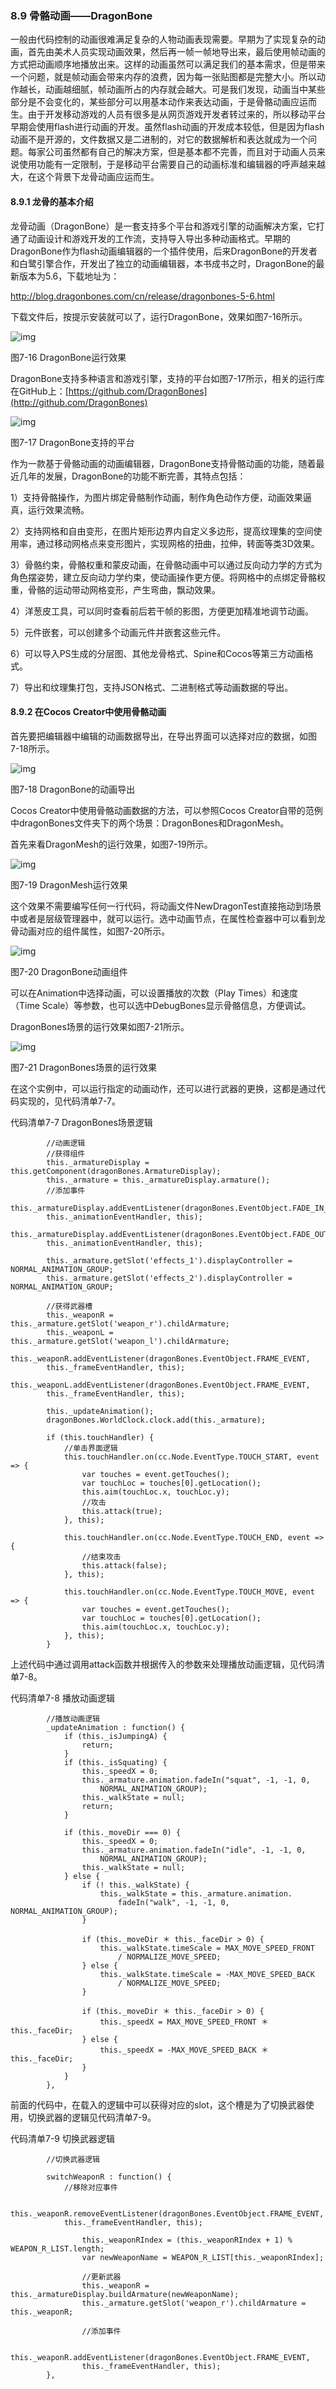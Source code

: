 ### 8.9 骨骼动画——DragonBone

一般由代码控制的动画很难满足复杂的人物动画表现需要。早期为了实现复杂的动画，首先由美术人员实现动画效果，然后再一帧一帧地导出来，最后使用帧动画的方式把动画顺序地播放出来。这样的动画虽然可以满足我们的基本需求，但是带来一个问题，就是帧动画会带来内存的浪费，因为每一张贴图都是完整大小。所以动作越长，动画越细腻，帧动画所占的内存就会越大。可是我们发现，动画当中某些部分是不会变化的，某些部分可以用基本动作来表达动画，于是骨骼动画应运而生。由于开发移动游戏的人员有很多是从网页游戏开发者转过来的，所以移动平台早期会使用flash进行动画的开发。虽然flash动画的开发成本较低，但是因为flash动画不是开源的，文件数据又是二进制的，对它的数据解析和表达就成为一个问题。每家公司虽然都有自己的解决方案，但是基本都不完善，而且对于动画人员来说使用功能有一定限制，于是移动平台需要自己的动画标准和编辑器的呼声越来越大，在这个背景下龙骨动画应运而生。

#### 8.9.1 龙骨的基本介绍

龙骨动画（DragonBone）是一套支持多个平台和游戏引擎的动画解决方案，它打通了动画设计和游戏开发的工作流，支持导入导出多种动画格式。早期的DragonBone作为flash动画编辑器的一个插件使用，后来DragonBone的开发者和白鹭引擎合作，开发出了独立的动画编辑器，本书成书之时，DragonBone的最新版本为5.6，下载地址为：

http://blog.dragonbones.com/cn/release/dragonbones-5-6.html

下载文件后，按提示安装就可以了，运行DragonBone，效果如图7-16所示。

![img](https://gitee.com/nlpleaf/PicGo/raw/master/20200628225032.jpg)

图7-16 DragonBone运行效果

DragonBone支持多种语言和游戏引擎，支持的平台如图7-17所示，相关的运行库在GitHub上：[https://github.com/DragonBones](http://github.com/DragonBones)

![img](https://gitee.com/nlpleaf/PicGo/raw/master/20200628225033.jpg)

图7-17 DragonBone支持的平台

作为一款基于骨骼动画的动画编辑器，DragonBone支持骨骼动画的功能，随着最近几年的发展，DragonBone的功能不断完善，其特点包括：

1）支持骨骼操作，为图片绑定骨骼制作动画，制作角色动作方便，动画效果逼真，运行效果流畅。

2）支持网格和自由变形，在图片矩形边界内自定义多边形，提高纹理集的空间使用率，通过移动网格点来变形图片，实现网格的扭曲，拉伸，转面等类3D效果。

3）骨骼约束，骨骼权重和蒙皮动画，在骨骼动画中可以通过反向动力学的方式为角色摆姿势，建立反向动力学约束，使动画操作更方便。将网格中的点绑定骨骼权重，骨骼的运动带动网格变形，产生弯曲，飘动效果。

4）洋葱皮工具，可以同时查看前后若干帧的影图，方便更加精准地调节动画。

5）元件嵌套，可以创建多个动画元件并嵌套这些元件。

6）可以导入PS生成的分层图、其他龙骨格式、Spine和Cocos等第三方动画格式。

7）导出和纹理集打包，支持JSON格式、二进制格式等动画数据的导出。

#### 8.9.2 在Cocos Creator中使用骨骼动画

首先要把编辑器中编辑的动画数据导出，在导出界面可以选择对应的数据，如图7-18所示。

![img](https://gitee.com/nlpleaf/PicGo/raw/master/20200628225034.jpg)

图7-18 DragonBone的动画导出

Cocos Creator中使用骨骼动画数据的方法，可以参照Cocos Creator自带的范例中dragonBones文件夹下的两个场景：DragonBones和DragonMesh。

首先来看DragonMesh的运行效果，如图7-19所示。

![img](https://gitee.com/nlpleaf/PicGo/raw/master/20200628225035.jpg)

图7-19 DragonMesh运行效果

这个效果不需要编写任何一行代码，将动画文件NewDragonTest直接拖动到场景中或者是层级管理器中，就可以运行。选中动画节点，在属性检查器中可以看到龙骨动画对应的组件属性，如图7-20所示。

![img](https://gitee.com/nlpleaf/PicGo/raw/master/20200628225036.jpg)

图7-20 DragonBone动画组件

可以在Animation中选择动画，可以设置播放的次数（Play Times）和速度（Time Scale）等参数，也可以选中DebugBones显示骨骼信息，方便调试。

DragonBones场景的运行效果如图7-21所示。

![img](https://gitee.com/nlpleaf/PicGo/raw/master/20200628225037.jpg)

图7-21 DragonBones场景的运行效果

在这个实例中，可以运行指定的动画动作，还可以进行武器的更换，这都是通过代码实现的，见代码清单7-7。

代码清单7-7 DragonBones场景逻辑

```
        //动画逻辑
        //获得组件
        this._armatureDisplay = this.getComponent(dragonBones.ArmatureDisplay);
        this._armature = this._armatureDisplay.armature();
        //添加事件
        this._armatureDisplay.addEventListener(dragonBones.EventObject.FADE_IN_COMPLETE,
        this._animationEventHandler, this);
        this._armatureDisplay.addEventListener(dragonBones.EventObject.FADE_OUT_COMPLETE,
        this._animationEventHandler, this);

        this._armature.getSlot('effects_1').displayController = NORMAL_ANIMATION_GROUP;
        this._armature.getSlot('effects_2').displayController = NORMAL_ANIMATION_GROUP;

        //获得武器槽
        this._weaponR = this._armature.getSlot('weapon_r').childArmature;
        this._weaponL = this._armature.getSlot('weapon_l').childArmature;
        this._weaponR.addEventListener(dragonBones.EventObject.FRAME_EVENT,
        this._frameEventHandler, this);
        this._weaponL.addEventListener(dragonBones.EventObject.FRAME_EVENT,
        this._frameEventHandler, this);

        this._updateAnimation();
        dragonBones.WorldClock.clock.add(this._armature);

        if (this.touchHandler) {
            //单击界面逻辑
            this.touchHandler.on(cc.Node.EventType.TOUCH_START, event => {
                var touches = event.getTouches();
                var touchLoc = touches[0].getLocation();
                this.aim(touchLoc.x, touchLoc.y);
                //攻击
                this.attack(true);
            }, this);

            this.touchHandler.on(cc.Node.EventType.TOUCH_END, event => {
                //结束攻击
                this.attack(false);
            }, this);

            this.touchHandler.on(cc.Node.EventType.TOUCH_MOVE, event => {
                var touches = event.getTouches();
                var touchLoc = touches[0].getLocation();
                this.aim(touchLoc.x, touchLoc.y);
            }, this);
        }
```

上述代码中通过调用attack函数并根据传入的参数来处理播放动画逻辑，见代码清单7-8。

代码清单7-8 播放动画逻辑

```
        //播放动画逻辑
        _updateAnimation : function() {
            if (this._isJumpingA) {
                return;
            }
            if (this._isSquating) {
                this._speedX = 0;
                this._armature.animation.fadeIn("squat", -1, -1, 0,
                    NORMAL_ANIMATION_GROUP);
                this._walkState = null;
                return;
            }

            if (this._moveDir === 0) {
                this._speedX = 0;
                this._armature.animation.fadeIn("idle", -1, -1, 0,
                    NORMAL_ANIMATION_GROUP);
                this._walkState = null;
            } else {
                if (! this._walkState) {
                    this._walkState = this._armature.animation.
                        fadeIn("walk", -1, -1, 0, NORMAL_ANIMATION_GROUP);
                }

                if (this._moveDir ＊ this._faceDir > 0) {
                    this._walkState.timeScale = MAX_MOVE_SPEED_FRONT
                        / NORMALIZE_MOVE_SPEED;
                } else {
                    this._walkState.timeScale = -MAX_MOVE_SPEED_BACK
                        / NORMALIZE_MOVE_SPEED;
                }

                if (this._moveDir ＊ this._faceDir > 0) {
                    this._speedX = MAX_MOVE_SPEED_FRONT ＊ this._faceDir;
                } else {
                    this._speedX = -MAX_MOVE_SPEED_BACK ＊ this._faceDir;
                }
            }
        },
```

前面的代码中，在载入的逻辑中可以获得对应的slot，这个槽是为了切换武器使用，切换武器的逻辑见代码清单7-9。

代码清单7-9 切换武器逻辑

```
        //切换武器逻辑

        switchWeaponR : function() {
            //移除对应事件

        this._weaponR.removeEventListener(dragonBones.EventObject.FRAME_EVENT,
            this._frameEventHandler, this);

                this._weaponRIndex = (this._weaponRIndex + 1) % WEAPON_R_LIST.length;
                var newWeaponName = WEAPON_R_LIST[this._weaponRIndex];

                //更新武器
                this._weaponR = this._armatureDisplay.buildArmature(newWeaponName);
                this._armature.getSlot('weapon_r').childArmature = this._weaponR;

                //添加事件

            this._weaponR.addEventListener(dragonBones.EventObject.FRAME_EVENT,
                this._frameEventHandler, this);
        },
```